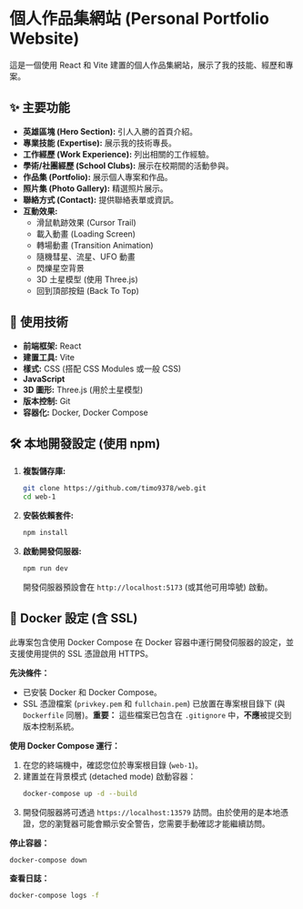 # 個人作品集網站 (Personal Portfolio Website)

這是一個使用 React 和 Vite 建置的個人作品集網站，展示了我的技能、經歷和專案。

## ✨ 主要功能

*   **英雄區塊 (Hero Section):** 引人入勝的首頁介紹。
*   **專業技能 (Expertise):** 展示我的技術專長。
*   **工作經歷 (Work Experience):** 列出相關的工作經驗。
*   **學術/社團經歷 (School Clubs):** 展示在校期間的活動參與。
*   **作品集 (Portfolio):** 展示個人專案和作品。
*   **照片集 (Photo Gallery):** 精選照片展示。
*   **聯絡方式 (Contact):** 提供聯絡表單或資訊。
*   **互動效果:**
    *   滑鼠軌跡效果 (Cursor Trail)
    *   載入動畫 (Loading Screen)
    *   轉場動畫 (Transition Animation)
    *   隨機彗星、流星、UFO 動畫
    *   閃爍星空背景
    *   3D 土星模型 (使用 Three.js)
    *   回到頂部按鈕 (Back To Top)

## 🚀 使用技術

*   **前端框架:** React
*   **建置工具:** Vite
*   **樣式:** CSS (搭配 CSS Modules 或一般 CSS)
*   **JavaScript**
*   **3D 圖形:** Three.js (用於土星模型)
*   **版本控制:** Git
*   **容器化:** Docker, Docker Compose

## 🛠️ 本地開發設定 (使用 npm)

1.  **複製儲存庫:**
    ```bash
    git clone https://github.com/timo9378/web.git
    cd web-1
    ```
2.  **安裝依賴套件:**
    ```bash
    npm install
    ```
3.  **啟動開發伺服器:**
    ```bash
    npm run dev
    ```
    開發伺服器預設會在 `http://localhost:5173` (或其他可用埠號) 啟動。

## 🐳 Docker 設定 (含 SSL)

此專案包含使用 Docker Compose 在 Docker 容器中運行開發伺服器的設定，並支援使用提供的 SSL 憑證啟用 HTTPS。

**先決條件：**

*   已安裝 Docker 和 Docker Compose。
*   SSL 憑證檔案 (`privkey.pem` 和 `fullchain.pem`) 已放置在專案根目錄下 (與 `Dockerfile` 同層)。**重要：** 這些檔案已包含在 `.gitignore` 中，**不應**被提交到版本控制系統。

**使用 Docker Compose 運行：**

1.  在您的終端機中，確認您位於專案根目錄 (`web-1`)。
2.  建置並在背景模式 (detached mode) 啟動容器：
    ```bash
    docker-compose up -d --build
    ```
3.  開發伺服器將可透過 `https://localhost:13579` 訪問。由於使用的是本地憑證，您的瀏覽器可能會顯示安全警告，您需要手動確認才能繼續訪問。

**停止容器：**

```bash
docker-compose down
```

**查看日誌：**

```bash
docker-compose logs -f
